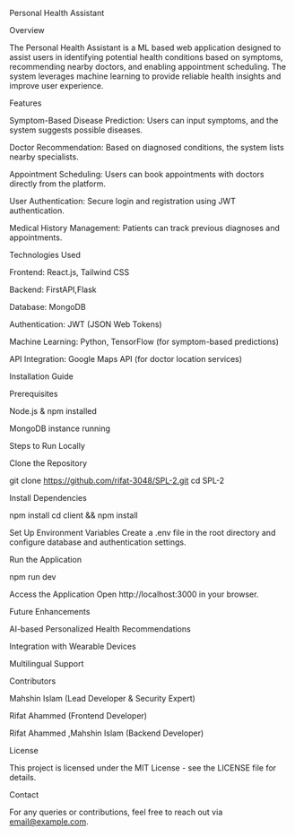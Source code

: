 Personal Health Assistant

Overview

The Personal Health Assistant is a ML based web application designed to assist users in identifying potential health conditions based on symptoms, recommending nearby doctors, and enabling appointment scheduling. The system leverages machine learning to provide reliable health insights and improve user experience.

Features

Symptom-Based Disease Prediction: Users can input symptoms, and the system suggests possible diseases.

Doctor Recommendation: Based on diagnosed conditions, the system lists nearby specialists.

Appointment Scheduling: Users can book appointments with doctors directly from the platform.

User Authentication: Secure login and registration using JWT authentication.

Medical History Management: Patients can track previous diagnoses and appointments.



Technologies Used

Frontend: React.js, Tailwind CSS

Backend: FirstAPI,Flask

Database: MongoDB

Authentication: JWT (JSON Web Tokens)

Machine Learning: Python, TensorFlow (for symptom-based predictions)

API Integration: Google Maps API (for doctor location services)

Installation Guide

Prerequisites

Node.js & npm installed

MongoDB instance running

Steps to Run Locally

Clone the Repository

git clone https://github.com/rifat-3048/SPL-2.git
cd SPL-2

Install Dependencies

npm install
cd client && npm install

Set Up Environment Variables
Create a .env file in the root directory and configure database and authentication settings.

Run the Application

npm run dev

Access the Application
Open http://localhost:3000 in your browser.

Future Enhancements

AI-based Personalized Health Recommendations

Integration with Wearable Devices

Multilingual Support

Contributors

Mahshin Islam (Lead Developer & Security Expert)

Rifat Ahammed (Frontend Developer)

Rifat Ahammed ,Mahshin Islam (Backend Developer)

License

This project is licensed under the MIT License - see the LICENSE file for details.

Contact

For any queries or contributions, feel free to reach out via email@example.com.

